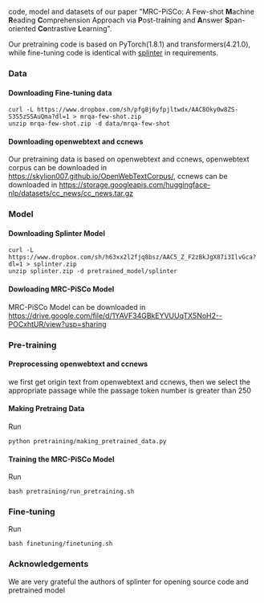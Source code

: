 code, model and datasets of our paper "MRC-PiSCo: A Few-shot **M**achine **R**eading **C**omprehension Approach via **P**ost-tra**i**ning and **A**nswer **S**pan-oriented **Co**ntrastive **L**earning".

Our pretraining code is based on PyTorch(1.8.1) and transformers(4.21.0), while fine-tuning code is identical with [splinter](https://github.com/oriram/splinter) in requirements.

### Data
#### Downloading Fine-tuning data
```
curl -L https://www.dropbox.com/sh/pfg8j6yfpjltwdx/AAC8Oky0w8ZS-S3S5zSSAuQma?dl=1 > mrqa-few-shot.zip
unzip mrqa-few-shot.zip -d data/mrqa-few-shot
```

#### Downloading openwebtext and ccnews
Our pretraining data is based on openwebtext and ccnews, openwebtext corpus can be downloaded in https://skylion007.github.io/OpenWebTextCorpus/, ccnews can be downloaded in https://storage.googleapis.com/huggingface-nlp/datasets/cc_news/cc_news.tar.gz

### Model 
#### Downloading Splinter Model
```
curl -L https://www.dropbox.com/sh/h63xx2l2fjq8bsz/AAC5_Z_F2zBkJgX87i3IlvGca?dl=1 > splinter.zip
unzip splinter.zip -d pretrained_model/splinter 
```

#### Dowloading MRC-PiSCo Model

MRC-PiSCo Model can be downloaded in 
https://drive.google.com/file/d/1YAVF34GBkEYVUUqTX5NoH2--POCxhtUR/view?usp=sharing

### Pre-training

#### Preprocessing openwebtext and ccnews
we first get origin text from openwebtext and ccnews, then we select the appropriate passage while the passage token number is greater than 250

#### Making Pretraing Data
Run 
```
python pretraining/making_pretrained_data.py 
```

#### Training the MRC-PiSCo Model
Run
```
bash pretraining/run_pretraining.sh
```

### Fine-tuning
Run
```
bash finetuning/finetuning.sh
```

### Acknowledgements
We are very grateful the authors of splinter for opening source code and pretrained model
